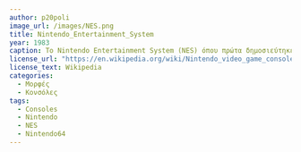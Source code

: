 ```yaml
---
author: p20poli
image_url: /images/NES.png
title: Nintendo_Entertainment_System
year: 1983
caption: Το Nintendo Entertainment System (NES) όπου πρώτα δημοσιεύτηκε στην Ιαπωνία το 1983 ως Family Computer. Έχοντας πολλά επιτυχημένα arcade παιχνίδια, η Nintendo αποφάσισε να τα συμπεριλάβει όλα σε μία οικιακή κονσόλα. Στο χειριστήριο υπήρχε ένας directional pad με το οποίο οι χρήστες μπορούσαν να κατευθυνθούν στα μενού επιλογών και στα παιχνίδια. Η κονσόλα υποστήριζε 2d γραφικά και οι κατευθυντήριες δυνατότητες ήταν περιορισμένες στους δύο άξονες(x,y).
license_url: "https://en.wikipedia.org/wiki/Nintendo_video_game_consoles#/media/File:NES-Console-Set.jpg" 
license_text: Wikipedia
categories:
  - Μορφές
  - Κονσόλες
tags:
  - Consoles
  - Nintendo
  - NES
  - Nintendo64
---
```


